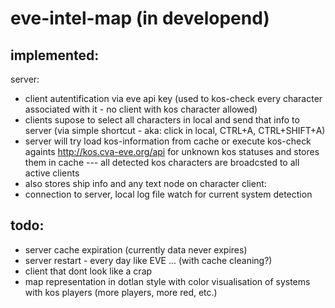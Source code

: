 # eve-intel-map (in developend)

## implemented:
server:
- client autentification via eve api key (used to kos-check every character associated with it - no client with kos character allowed)
- clients supose to select all characters in local and send that info to server (via simple shortcut - aka: click in local, CTRL+A, CTRL+SHIFT+A) 
- server will try load kos-information from cache or execute kos-check againts http://kos.cva-eve.org/api for unknown kos statuses and stores them in cache
--- all detected kos characters are broadcsted to all active clients
- also stores ship info and any text node on character
client:
- connection to server, local log file watch for current system detection

## todo:
- server cache expiration (currently data never expires)
- server restart - every day like EVE ... (with cache cleaning?)
- client that dont look like a crap
- map representation in dotlan style with color visualisation of systems with kos players (more players, more red, etc.)

